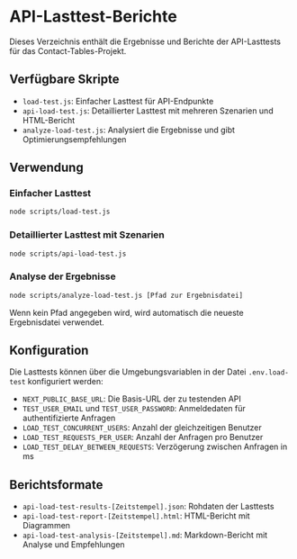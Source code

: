 # API-Lasttest-Berichte

Dieses Verzeichnis enthält die Ergebnisse und Berichte der API-Lasttests für das Contact-Tables-Projekt.

## Verfügbare Skripte

- `load-test.js`: Einfacher Lasttest für API-Endpunkte
- `api-load-test.js`: Detaillierter Lasttest mit mehreren Szenarien und HTML-Bericht
- `analyze-load-test.js`: Analysiert die Ergebnisse und gibt Optimierungsempfehlungen

## Verwendung

### Einfacher Lasttest

```bash
node scripts/load-test.js
```

### Detaillierter Lasttest mit Szenarien

```bash
node scripts/api-load-test.js
```

### Analyse der Ergebnisse

```bash
node scripts/analyze-load-test.js [Pfad zur Ergebnisdatei]
```

Wenn kein Pfad angegeben wird, wird automatisch die neueste Ergebnisdatei verwendet.

## Konfiguration

Die Lasttests können über die Umgebungsvariablen in der Datei `.env.load-test` konfiguriert werden:

- `NEXT_PUBLIC_BASE_URL`: Die Basis-URL der zu testenden API
- `TEST_USER_EMAIL` und `TEST_USER_PASSWORD`: Anmeldedaten für authentifizierte Anfragen
- `LOAD_TEST_CONCURRENT_USERS`: Anzahl der gleichzeitigen Benutzer
- `LOAD_TEST_REQUESTS_PER_USER`: Anzahl der Anfragen pro Benutzer
- `LOAD_TEST_DELAY_BETWEEN_REQUESTS`: Verzögerung zwischen Anfragen in ms

## Berichtsformate

- `api-load-test-results-[Zeitstempel].json`: Rohdaten der Lasttests
- `api-load-test-report-[Zeitstempel].html`: HTML-Bericht mit Diagrammen
- `api-load-test-analysis-[Zeitstempel].md`: Markdown-Bericht mit Analyse und Empfehlungen
